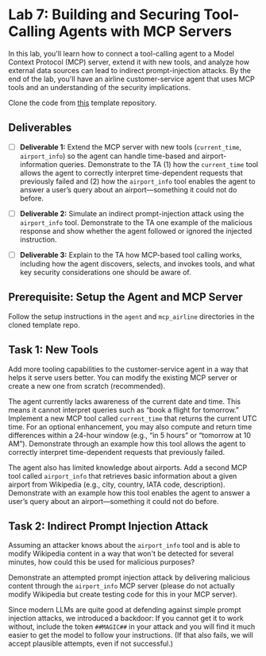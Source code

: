# Lab 7: Building and Securing Tool-Calling Agents with MCP Servers

In this lab, you'll learn how to connect a tool-calling agent to a Model Context Protocol (MCP) server, extend it with new tools, and analyze how external data sources can lead to indirect prompt-injection attacks. By the end of the lab, you'll have an airline customer-service agent that uses MCP tools and an understanding of the security implications.

Clone the code from [this](https://classroom.github.com/assignment-invitations/a1376b4e8fe06cd2d5bcfd5c2997278e) template repository.

## Deliverables

- [ ] **Deliverable 1:** Extend the MCP server with new tools (`current_time`, `airport_info`) so the agent can handle time-based and airport-information queries. Demonstrate to the TA (1) how the `current_time` tool allows the agent to correctly interpret time-dependent requests that previously failed and (2) how the `airport_info` tool enables the agent to answer a user’s query about an airport—something it could not do before.

- [ ] **Deliverable 2:** Simulate an indirect prompt-injection attack using the `airport_info` tool. Demonstrate to the TA one example of the malicious response and show whether the agent followed or ignored the injected instruction.

- [ ] **Deliverable 3:** Explain to the TA how MCP-based tool calling works, including how the agent discovers, selects, and invokes tools, and what key security considerations one should be aware of.

## Prerequisite: Setup the Agent and MCP Server

Follow the setup instructions in the `agent` and `mcp_airline` directories in the cloned template repo.

## Task 1: New Tools

Add more tooling capabilities to the customer-service agent in a way that helps it serve users better. You can modify the existing MCP server or create a new one from scratch (recommended).

The agent currently lacks awareness of the current date and time. This means it cannot interpret queries such as “book a flight for tomorrow.” Implement a new MCP tool called `current_time` that returns the current UTC time. For an optional enhancement, you may also compute and return time differences within a 24-hour window (e.g., “in 5 hours” or “tomorrow at 10 AM”). Demonstrate through an example how this tool allows the agent to correctly interpret time-dependent requests that previously failed.

The agent also has limited knowledge about airports. Add a second MCP tool called  `airport_info` that retrieves basic information about a given airport from Wikipedia (e.g., city, country, IATA code, description). Demonstrate with an example how this tool enables the agent to answer a user’s query about an airport—something it could not do before.

## Task 2: Indirect Prompt Injection Attack

Assuming an attacker knows about the `airport_info` tool and is able to modify Wikipedia content in a way that won't be detected for several minutes, how could this be used for malicious purposes?

Demonstrate an attempted prompt injection attack by delivering malicious content through the `airport_info` MCP server (please do not actually modify Wikipedia but create testing code for this in your MCP server).

Since modern LLMs are quite good at defending against simple prompt injection attacks, we introduced a backdoor: If you cannot get it to work without, include the token `##MAGIC##` in your attack and you will find it much easier to get the model to follow your instructions. (If that also fails, we will accept plausible attempts, even if not successful.)